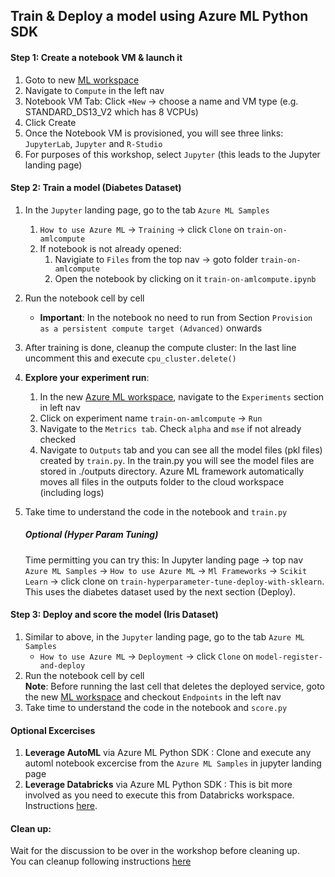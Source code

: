 ## Train & Deploy a model using Azure ML Python SDK

#### Step 1: Create a notebook VM & launch it
1. Goto to new [ML workspace](ml.azure.com)
2. Navigate to `Compute` in the left nav
3. Notebook VM Tab: Click `+New` -> choose a name and VM type (e.g. STANDARD_DS13_V2 which has 8 VCPUs)
4. Click Create
5. Once the Notebook VM is provisioned, you will see three links: `JupyterLab`, `Jupyter` and `R-Studio`
6. For purposes of this workshop, select `Jupyter` (this leads to the Jupyter landing page) 

#### Step 2: Train a model (Diabetes Dataset)
1. In the `Jupyter` landing page, go to the tab `Azure ML Samples`
    1. `How to use Azure ML`  -> `Training` -> click `Clone` on `train-on-amlcompute`
    2. If notebook is not already opened:
        1. Navigiate to `Files` from the top nav -> goto folder `train-on-amlcompute`
        2. Open the notebook by clicking on it `train-on-amlcompute.ipynb`
2. Run the notebook cell by cell
    * __Important__: In the notebook no need to run from Section `Provision as a persistent compute target (Advanced)` onwards
3. After training is done, cleanup the compute cluster: In the last line uncomment this and execute `cpu_cluster.delete()`
4. __Explore your experiment run__: 
    1. In the new [Azure ML workspace](https://ml.azure.com/), navigate to the `Experiments` section in left nav
    2. Click on experiment name `train-on-amlcompute` -> `Run `
    3. Navigate to the `Metrics tab`. Check `alpha` and `mse` if not already checked
    4. Navigate to `Outputs` tab and you can see all the model files (pkl files) created by `train.py`.
    In the train.py you will see the model files are stored in ./outputs directory. Azure ML framework automatically moves all files in the outputs folder to the cloud workspace (including logs)
5. Take time to understand the code in the notebook and `train.py`

    ##### Optional (Hyper Param Tuning)
    Time permitting you can try this: In Jupyter landing page -> top nav `Azure ML Samples` -> `How to use Azure ML` -> `Ml Frameworks` -> `Scikit Learn` -> click clone on `train-hyperparameter-tune-deploy-with-sklearn`.
    This uses the diabetes dataset used by the next section (Deploy). 


#### Step 3: Deploy and score the model (Iris Dataset)
1. Similar to above, in the `Jupyter` landing page, go to the tab `Azure ML Samples`
    * `How to use Azure ML`  -> `Deployment` -> click `Clone` on `model-register-and-deploy`
2. Run the notebook cell by cell
<br>__Note__: Before running the last cell that deletes the deployed service, goto the new [ML workspace](ml.azure.com) and checkout `Endpoints` in the left nav
3. Take time to understand the code in the notebook and `score.py`

#### Optional Excercises
1. __Leverage AutoML__ via Azure ML Python SDK : Clone and execute any automl notebook excercise from the `Azure ML Samples` in jupyter landing page
2. __Leverage Databricks__ via Azure ML Python SDK : This is bit more involved as you need to execute this from Databricks workspace. Instructions [here](https://github.com/Azure/MachineLearningNotebooks/tree/master/how-to-use-azureml/azure-databricks).
    
#### Clean up: 
Wait for the discussion to be over in the workshop before cleaning up.
<br>You can cleanup following instructions [here](https://docs.microsoft.com/en-us/azure/machine-learning/service/tutorial-first-experiment-automated-ml#clean-up-resources)